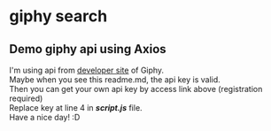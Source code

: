 # giphy search
## Demo giphy api using Axios  
I'm using api from [developer site](https://developers.giphy.com/dashboard/) of Giphy.  
Maybe when you see this readme.md, the api key is valid.  
Then you can get your own api key by access link above (registration required)  
Replace key at line 4 in __*script.js*__ file.  
Have a nice day! :D  


